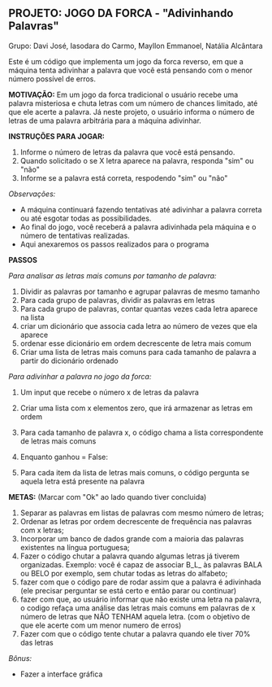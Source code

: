 ## <b>PROJETO: JOGO DA FORCA - "Adivinhando Palavras"</b>

Grupo: Davi José, Iasodara do Carmo, Mayllon Emmanoel, Natália Alcântara

Este é um código que implementa um jogo da forca reverso, em que a máquina tenta adivinhar a palavra que você está pensando com o menor número possível de erros. 

<b>MOTIVAÇÃO:</b>
Em um jogo da forca tradicional o usuário recebe uma palavra misteriosa e chuta letras com um número de chances limitado, até que ele acerte a palavra. Já neste projeto, o usuário informa o número de letras de uma palavra arbitrária para a máquina adivinhar.

<b>INSTRUÇÕES PARA JOGAR:</b>
1. Informe o número de letras da palavra que você está pensando.
2. Quando solicitado o se X letra aparece na palavra, responda "sim" ou "não" 
3. Informe se a palavra está correta, respodendo "sim" ou "não"

_Observações:_
- A máquina continuará fazendo tentativas até adivinhar a palavra correta ou até esgotar todas as possibilidades.
- Ao final do jogo, você receberá a palavra adivinhada pela máquina e o número de tentativas realizadas.
- Aqui anexaremos os passos realizados para o programa

<b>PASSOS</b>
 
 _Para analisar as letras mais comuns por tamanho de palavra:_
  
1. Dividir as palavras por tamanho e agrupar palavras de mesmo tamanho
2. Para cada grupo de palavras, dividir as palavras em letras
3. Para cada grupo de palavras, contar quantas vezes cada letra aparece na lista
4. criar um dicionário que associa cada letra ao número de vezes que ela aparece
5. ordenar esse dicionário em ordem decrescente de letra mais comum
6. Criar uma lista de letras mais comuns para cada tamanho de palavra a partir do dicionário ordenado
  
_Para adivinhar a palavra no jogo da forca:_

1. Um input que recebe o número x de letras da palavra

2. Criar uma lista com x elementos zero, que irá armazenar as letras em ordem

3. Para cada tamanho de palavra x, o código chama a lista correspondente de letras mais comuns

4. Enquanto ganhou = False:

5. Para cada item da lista de letras mais comuns, o código pergunta se aquela letra está presente na palavra

<b>METAS:</b> (Marcar com "Ok" ao lado quando tiver concluida)
1. Separar as palavras em listas de palavras com mesmo número de letras;
2. Ordenar as letras por ordem decrescente de frequência nas palavras com x letras;
3. Incorporar um banco de dados grande com a maioria das palavras existentes na língua portuguesa;
4. Fazer o código chutar a palavra quando algumas letras já tiverem organizadas. Exemplo: você é capaz de associar B_L_ às palavras BALA ou BELO por exemplo, sem chutar todas as letras do alfabeto;
5. fazer com que o código pare de rodar assim que a palavra é adivinhada (ele precisar perguntar se está certo e então parar ou continuar)
6. fazer com que, ao usuário informar que não existe uma letra na palavra, o codigo refaça uma análise das letras mais comuns em palavras de x número de letras que NÃO TENHAM aquela letra. (com o objetivo de que ele acerte com um menor numero de erros)
7.  Fazer com que o código tente chutar a palavra quando ele tiver 70% das letras 

_Bônus:_
- Fazer a interface gráfica
